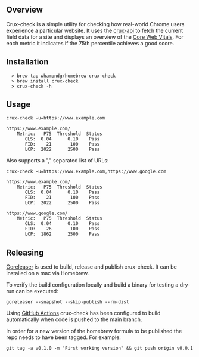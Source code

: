 ## Overview

Crux-check is a simple utility for checking how real-world Chrome users experience a particular website. It uses the [crux-api](https://web.dev/chrome-ux-report-api) to fetch the current field data for a site and displays an overview of the [Core Web Vitals](https://web.dev/vitals/#core-web-vitals).  For each metric it indicates if the 75th percentile achieves a good score.

## Installation
```
  > brew tap whamondg/homebrew-crux-check
  > brew install crux-check
  > crux-check -h
```
## Usage

`crux-check -u=https://www.example.com`

```
https://www.example.com/
    Metric:   P75  Threshold  Status
       CLS:  0.04      0.10    Pass
       FID:    21       100    Pass
       LCP:  2022      2500    Pass
```

Also supports a "," separated list of URLs:

`crux-check -u=https://www.example.com,https://www.google.com`

```
https://www.example.com/
    Metric:   P75  Threshold  Status
       CLS:  0.04      0.10    Pass
       FID:    21       100    Pass
       LCP:  2022      2500    Pass

https://www.google.com/
    Metric:   P75  Threshold  Status
       CLS:  0.04      0.10    Pass
       FID:    26       100    Pass
       LCP:  1862      2500    Pass
```

## Releasing

[Goreleaser](https://goreleaser.com) is used to build, release and publish crux-check. It can be installed on a mac via Homebrew.

To verify the build configuration locally and build a binary for testing a dry-run can be executed:

`goreleaser --snapshot --skip-publish --rm-dist`

Using [GitHub Actions](https://docs.github.com/en/free-pro-team@latest/actions) crux-check has been configured to build automatically when code is pushed to the main branch.

In order for a new version of the homebrew formula to be published the repo needs to have been tagged.  For example:

`git tag -a v0.1.0 -m "First working version" && git push origin v0.0.1`

